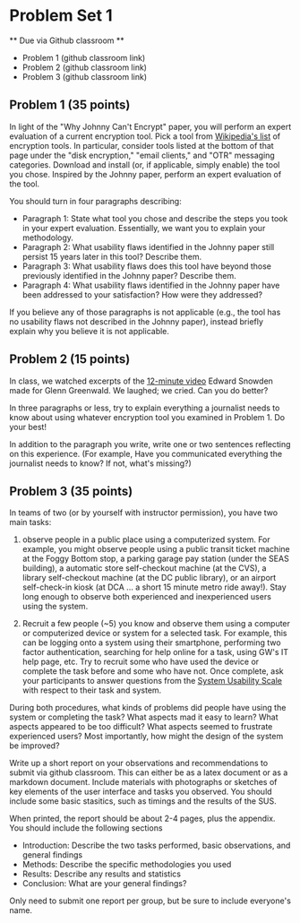 # Problem Set 1

** Due via Github classroom **
* Problem 1 (github classroom link)
* Problem 2 (github classroom link)
* Problem 3 (github classroom link)


## Problem 1 (35 points)

In light of the "Why Johnny Can't Encrypt" paper, you will perform an expert evaluation of a current encryption tool. Pick a tool from [Wikipedia's list](https://en.wikipedia.org/wiki/Encryption_software) of encryption tools. In particular, consider tools listed at the bottom of that page under the "disk encryption," "email clients," and "OTR" messaging categories. Download and install (or, if applicable, simply enable) the tool you chose. Inspired by the Johnny paper, perform an expert evaluation of the tool.

You should turn in four paragraphs describing:

* Paragraph 1: State what tool you chose and describe the steps you took in your expert evaluation. Essentially, we want you to explain your methodology.
* Paragraph 2: What usability flaws identified in the Johnny paper still persist 15 years later in this tool? Describe them.
* Paragraph 3: What usability flaws does this tool have beyond those previously identified in the Johnny paper? Describe them.
* Paragraph 4: What usability flaws identified in the Johnny paper have been addressed to your satisfaction? How were they addressed?

If you believe any of those paragraphs is not applicable (e.g., the tool has no usability flaws not described in the Johnny paper), instead briefly explain why you believe it is not applicable.


## Problem 2 (15 points) 

In class, we watched excerpts of the [12-minute video](https://vimeo.com/56881481) Edward Snowden made for Glenn Greenwald. We laughed; we cried. Can you do better? 

In three paragraphs or less, try to explain everything a journalist needs to know about using whatever encryption tool you examined in Problem 1. Do your best! 

In addition to the paragraph you write, write one or two sentences reflecting on this experience. (For example, Have you communicated everything the journalist needs to know? If not, what's missing?)

## Problem 3 (35 points)

In teams of two (or by yourself with instructor permission), you have two main tasks:

1. observe people in a public place using a computerized system. For example, you might observe people using a public transit ticket machine at the Foggy Bottom stop, a parking garage pay station (under the SEAS building), a automatic store self-checkout machine (at the CVS), a library self-checkout machine (at the DC public library), or an airport self-check-in kiosk (at DCA ... a short 15 minute metro ride away!). Stay long enough to observe both experienced and inexperienced users using the system.

2. Recruit a few people (~5) you know and observe them using a computer or computerized device or system for a selected task. For example, this can be logging onto a system using their smartphone, performing two factor authentication, searching for help online for a task, using GW's IT help page, etc. Try to recruit some who have used the device or complete the task before and some who have not. Once complete, ask your participants to answer questions from the [System Usability Scale](https://www.usability.gov/how-to-and-tools/methods/system-usability-scale.html) with respect to their task and system. 

During both procedures, what kinds of problems did people have using the system or completing the task? What aspects mad it easy to learn? What aspects appeared to be too difficult? What aspects seemed to frustrate experienced users? Most importantly, how might the design of the system be improved? 

Write up a short report on your observations and recommendations to submit via github classroom. This can either be as a latex document or as a markdown document. Include materials  with photographs or sketches of key elements of the user interface and tasks you observed. You should include some basic stasitics, such as timings and the results of the SUS. 

When printed, the report should be about 2-4 pages, plus the appendix. You should include the following sections

* Introduction: Describe the two tasks performed, basic observations, and general findings
* Methods: Describe the specific methodologies you used
* Results: Describe any results and statistics
* Conclusion: What are your general findings?

Only need to submit one report per group, but be sure to include everyone's name. 
 
